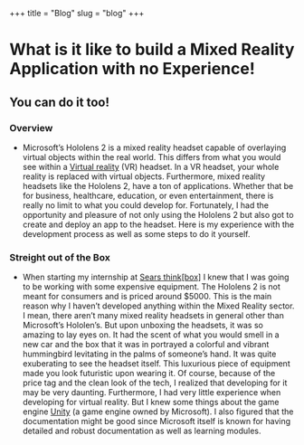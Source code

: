 +++
title = "Blog"
slug = "blog"
+++

# What is it like to build a Mixed Reality Application with no Experience!

## You can do it too!


### Overview
- Microsoft’s Hololens 2 is a mixed reality headset capable of overlaying virtual objects within the real world. This differs from what you would see within a [Virtual reality](https://en.wikipedia.org/wiki/Virtual_reality) (VR) headset. In a VR headset, your whole reality is replaced with virtual objects. Furthermore, mixed reality headsets like the Hololens 2, have a ton of applications. Whether that be for business, healthcare, education, or even entertainment, there is really no limit to what you could develop for. Fortunately, I had the opportunity and pleasure of not only using the Hololens 2 but also got to create and deploy an app to the headset. Here is my experience with the development process as well as some steps to do it yourself.

### Streight out of the Box
- When starting my internship at [Sears think[box]](https://case.edu/thinkbox/) I knew that I was going to be working with some expensive equipment. The Hololens 2 is not meant for consumers and is priced around $5000. This is the main reason why I haven’t developed anything within the Mixed Reality sector. I mean, there aren’t many mixed reality headsets in general other than Microsoft’s Hololen’s. But upon unboxing the headsets, it was so amazing to lay eyes on. It had the scent of what you would smell in a new car and the box that it was in portrayed a colorful and vibrant hummingbird levitating in the palms of someone’s hand. It was quite exuberating to see the headset itself. This luxurious piece of equipment made you look futuristic upon wearing it. Of course, because of the price tag and the clean look of the tech, I realized that developing for it may be very daunting. Furthermore, I had very little experience when developing for virtual reality. But I knew some things about the game engine [Unity](https://unity.com/) (a game engine owned by Microsoft). I also figured that the documentation might be good since Microsoft itself is known for having detailed and robust documentation as well as learning modules. 